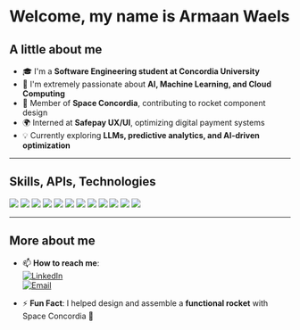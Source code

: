 # Welcome, my name is Armaan Waels  

## A little about me  
- 🎓 I'm a **Software Engineering student at Concordia University**  
- 🤖 I'm extremely passionate about **AI, Machine Learning, and Cloud Computing**  
- 🚀 Member of **Space Concordia**, contributing to rocket component design  
- 🌍 Interned at **Safepay UX/UI**, optimizing digital payment systems  
- 💡 Currently exploring **LLMs, predictive analytics, and AI-driven optimization**  

---

## Skills, APIs, Technologies  
<p align="left">
  <img src="https://img.shields.io/badge/Python-3776AB?style=for-the-badge&logo=python&logoColor=white"/>
  <img src="https://img.shields.io/badge/Java-ED8B00?style=for-the-badge&logo=java&logoColor=white"/>
  <img src="https://img.shields.io/badge/JavaScript-F7DF1E?style=for-the-badge&logo=javascript&logoColor=black"/>
  <img src="https://img.shields.io/badge/C%23-239120?style=for-the-badge&logo=c-sharp&logoColor=white"/>
  <img src="https://img.shields.io/badge/Golang-00ADD8?style=for-the-badge&logo=go&logoColor=white"/>
  <img src="https://img.shields.io/badge/Swift-FA7343?style=for-the-badge&logo=swift&logoColor=white"/>
  <img src="https://img.shields.io/badge/React-20232A?style=for-the-badge&logo=react&logoColor=61DAFB"/>
  <img src="https://img.shields.io/badge/Node.js-43853D?style=for-the-badge&logo=node.js&logoColor=white"/>
  <img src="https://img.shields.io/badge/AWS-232F3E?style=for-the-badge&logo=amazon-aws&logoColor=white"/>
  <img src="https://img.shields.io/badge/Azure-0078D4?style=for-the-badge&logo=microsoft-azure&logoColor=white"/>
  <img src="https://img.shields.io/badge/SQL-4479A1?style=for-the-badge&logo=mysql&logoColor=white"/>
  <img src="https://img.shields.io/badge/NoSQL-FF6F00?style=for-the-badge&logo=mongodb&logoColor=white"/>
</p>

---

## More about me  
- 📫 **How to reach me**:  
  [![LinkedIn](https://img.shields.io/badge/LinkedIn-0A66C2?style=for-the-badge&logo=linkedin&logoColor=white)](https://www.linkedin.com/in/armaan-waels-192452268/)  
  [![Email](https://img.shields.io/badge/Email-D14836?style=for-the-badge&logo=gmail&logoColor=white)](mailto:armaanwaels2003@gmail.com)  

- ⚡ **Fun Fact**: I helped design and assemble a **functional rocket** with Space Concordia 🚀  
